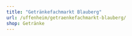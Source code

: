 ```yaml
---
title: "Getränkefachmarkt Blauberg"
url: /uffenheim/getraenkefachmarkt-blauberg/
shop: Getränke
---
```

